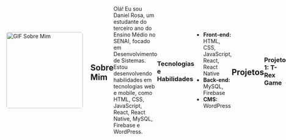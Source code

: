 <div style="display: flex; align-items: center;">
  <img src="https://personafication.files.wordpress.com/2018/08/tumblr_oxa8kamy131w63t8do3_1280.gif?w=474" alt="GIF Sobre Mim" height="200px" style="margin-right: 20px; border-radius: 5px;">
  
  ## Sobre Mim

  Olá! Eu sou Daniel Rosa, um estudante do terceiro ano do Ensino Médio no SENAI, focado em Desenvolvimento de Sistemas. Estou desenvolvendo habilidades em tecnologias web e mobile, como HTML, CSS, JavaScript, React, React Native, MySQL, Firebase e WordPress.

  ### Tecnologias e Habilidades

  - **Front-end:** HTML, CSS, JavaScript, React, React Native
  - **Back-end:** MySQL, Firebase
  - **CMS:** WordPress

  ## Projetos

  ### Projeto 1: T-Rex Game
  Descrição: Meu primeiro projeto de jogo T-Rex.
  - GitHub: [DaToldo](https://github.com/Danielomes/DaToldo)

  ### Projeto 2: Jogo Web - JJK Alpha 0.1
  Descrição: Jogo em desenvolvimento no momento.
  - GitHub: [game-web-jjk-alpha-0.1](https://github.com/Danielomes/game-web-jjk-alpha-0.1)

  ### Projeto 3: PineApple Company
  Descrição: Site finalizado utilizando apenas HTML e CSS.
  - GitHub: [PineApple-Company](https://github.com/leonardosantana214/PineApple-Company)

  <div>
    <a href="https://github.com/Danielomes">
      <img loading="lazy" height="180em" src="https://github-readme-stats.vercel.app/api/top-langs/?username=Danielomes&layout=compact&langs_count=7&theme=dracula" />
    </a>
    <a href="https://github.com/Danielomes">
      <img loading="lazy" height="180em" src="https://github-readme-stats.vercel.app/api?username=Danielomes&show_icons=true&theme=dracula&include_all_commits=true&count_private=true" />
    </a>
  </div>

  ## Contato

  - Email: danielrosilvad@gmail.com

  Sinta-se à vontade para explorar meus projetos e entrar em contato!
</div>
